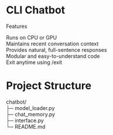 # CLI Chatbot

Features  

Runs on CPU or GPU  
Maintains recent conversation context  
Provides natural, full-sentence responses  
Modular and easy-to-understand code  
Exit anytime using /exit  

# Project Structure

chatbot/  
├─ model_loader.py  
├─ chat_memory.py  
├─ interface.py  
└─ README.md  
